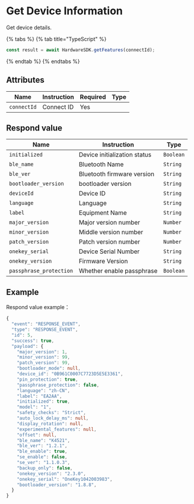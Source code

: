 # Get Device Information

Get device details.

{% tabs %}
{% tab title="TypeScript" %}
```typescript
const result = await HardwareSDK.getFeatures(connectId);
```
{% endtab %}
{% endtabs %}

## Attributes

| Name        | Instruction | Required | Type |
| ----------- | ----------- | -------- | ---- |
| `connectId` | Connect ID  | Yes      |      |

## Respond value

| Name                    | Instruction                  | Type      |
| ----------------------- | ---------------------------- | --------- |
| `initialized`           | Device initialization status | `Boolean` |
| `ble_name`              | Bluetooth Name               | `String`  |
| `ble_ver`               | Bluetooth firmware version   | `String`  |
| `bootloader_version`    | bootloader version           | `String`  |
| `deviceId`              | Device ID                    | `String`  |
| `language`              | Language                     | `String`  |
| `label`                 | Equipment Name               | `String`  |
| `major_version`         | Major version number         | `Number`  |
| `minor_version`         | Middle version number        | `Number`  |
| `patch_version`         | Patch version number         | `Number`  |
| `onekey_serial`         | Device Serial Number         | `String`  |
| `onekey_version`        | Firmware Version             | `String`  |
| `passphrase_protection` | Whether enable passphrase    | `Boolean` |



## Example

Respond value example：

```typescript
{
  "event": "RESPONSE_EVENT",
  "type": "RESPONSE_EVENT",
  "id": 5,
  "success": true,
  "payload": {
    "major_version": 1,
    "minor_version": 99,
    "patch_version": 99,
    "bootloader_mode": null,
    "device_id": "0B961C0007C7723D5E5E3361",
    "pin_protection": true,
    "passphrase_protection": false,
    "language": "zh-CN",
    "label": "EA2AA",
    "initialized": true,
    "model": "1",
    "safety_checks": "Strict",
    "auto_lock_delay_ms": null,
    "display_rotation": null,
    "experimental_features": null,
    "offset": null,
    "ble_name": "K4521",
    "ble_ver": "1.2.1",
    "ble_enable": true,
    "se_enable": false,
    "se_ver": "1.1.0.3",
    "backup_only": false,
    "onekey_version": "2.3.0",
    "onekey_serial": "OneKey1042003983",
    "bootloader_version": "1.8.8",
  }
}
```
